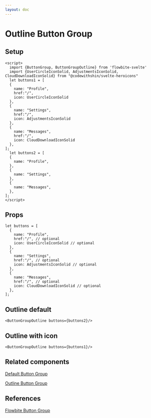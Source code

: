 ```yaml
---
layout: doc
---
```


<script>
  import {ButtonGroup, ButtonGroupOutline} from '$lib/index'
  import {UserCircleIconSolid, AdjustmentsIconSolid, CloudDownloadIconSolid} from "@codewithshin/svelte-heroicons"
  let buttons1 = [
  {
    name: "Profile",
    href:"/",
    icon: UserCircleIconSolid
  },
  {
    name: "Settings",
    href:"/",
    icon: AdjustmentsIconSolid
  },
  {
    name: "Messages",
    href:"/",
    icon: CloudDownloadIconSolid
  },
];
  let buttons2 = [
  {
    name: "Profile",
  },
  {
    name: "Settings",
  },
  {
    name: "Messages",
  },
];
</script>


<h1 class="text-3xl w-full text-gray-900 dark:text-white py-8">Outline Button Group</h1>

<h2 class="text-2xl w-full text-gray-900 dark:text-white py-8">Setup</h2>

```svelte
<script>
  import {ButtonGroup, ButtonGroupOutline} from 'flowbite-svelte'
  import {UserCircleIconSolid, AdjustmentsIconSolid, CloudDownloadIconSolid} from "@codewithshin/svelte-heroicons"
  let buttons1 = [
  {
    name: "Profile",
    href:"/",
    icon: UserCircleIconSolid
  },
  {
    name: "Settings",
    href:"/",
    icon: AdjustmentsIconSolid
  },
  {
    name: "Messages",
    href:"/",
    icon: CloudDownloadIconSolid
  },
];
  let buttons2 = [
  {
    name: "Profile",
  },
  {
    name: "Settings",
  },
  {
    name: "Messages",
  },
];
</script>
```

<h2 class="text-2xl w-full text-gray-900 dark:text-white py-8">Props</h2>

```svelte
let buttons = [
  {
    name: "Profile",
    href:"/", // optional
    icon: UserCircleIconSolid // optional
  },
  {
    name: "Settings",
    href:"/", // optional
    icon: AdjustmentsIconSolid // optional
  },
  {
    name: "Messages",
    href:"/", // optional
    icon: CloudDownloadIconSolid // optional
  },
];
```

<h2 class="text-2xl w-full dark:text-white py-8">Outline default</h2>

<div
  class="container flex flex-wrap justify-evenly rounded-xl mx-auto bg-gradient-to-r bg-white dark:bg-gray-900 border border-gray-200 dark:border-gray-700 p-2 sm:p-6">
  <ButtonGroupOutline buttons={buttons2}/>
</div>

```svelte
<ButtonGroupOutline buttons={buttons2}/>
```


<h2 class="text-2xl w-full dark:text-white py-8">Outline with icon</h2>

<div
  class="container flex flex-wrap justify-evenly rounded-xl mx-auto bg-gradient-to-r bg-white dark:bg-gray-900 border border-gray-200 dark:border-gray-700 p-2 sm:p-6">
  
<ButtonGroupOutline buttons={buttons1}/>
</div>

```svelte
<ButtonGroupOutline buttons={buttons1}/>
```

<h2 class="text-2xl w-full dark:text-white py-8">Related components</h2>

<p class="dark:text-white text-lg w-full"><a href="https://flowbite-svelte.vercel.app/button-groups/default" class="text-blue-600 hover:underline dark:text-blue-500">Default Button Group</a></p>

<p class="dark:text-white text-lg w-full"><a href="https://flowbite-svelte.vercel.app/button-groups/outline" class="text-blue-600 hover:underline dark:text-blue-500">Outline Button Group</a></p>

<h2 class="text-2xl w-full dark:text-white py-8">References</h2>

<p class="dark:text-white text-lg"><a href="https://flowbite.com/docs/components/button-group/" target="_blank" class="text-blue-600 hover:underline dark:text-blue-500">Flowbite Button Group</a></p>